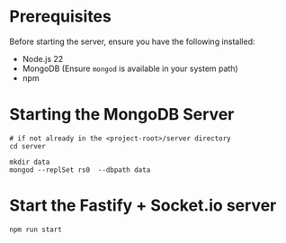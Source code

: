 # Prerequisites

Before starting the server, ensure you have the following installed:

* Node.js 22
* MongoDB (Ensure `mongod` is available in your system path)
* npm

# Starting the MongoDB Server

```shell
# if not already in the <project-root>/server directory
cd server

mkdir data
mongod --replSet rs0  --dbpath data
```

# Start the Fastify + Socket.io server
```shell
npm run start
```